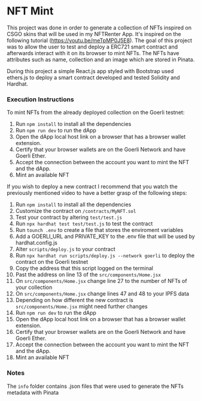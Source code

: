 # NFT Mint

This project was done in order to generate a collection of NFTs inspired on CSGO skins that will be used in my NFTRenter App. It's inspired on the following tutorial (https://youtu.be/meTpMP0J5E8). The goal of this project was to allow the user to test and deploy a ERC721 smart contract and afterwards interact with it on its browser to mint NFTs. The NFTs have attributes such as name, collection and an image which are stored in Pinata.

During this project a simple React.js app styled with Bootstrap used ethers.js to deploy a smart contract developed and tested Solidity and Hardhat.

### Execution Instructions

To mint NFTs from the already deployed collection on the Goerli testnet:
1. Run `npm install` to install all the dependencies
2. Run `npm run dev` to run the dApp
3. Open the dApp local host link on a browser that has a browser wallet extension. 
4. Certify that your browser wallets are on the Goerli Network and have Goerli Ether.
5. Accept the connection between the account you want to mint the NFT and the dApp. 
6. Mint an available NFT

If you wish to deploy a new contract I recommend that you watch the previously mentioned video to have a better grasp of the following steps:
1. Run `npm install` to install all the dependencies
2. Customize the contract on `/contracts/MyNFT.sol`
3. Test your contract by altering `test/test.js`
4. Run `npx hardhat test test/test.js` to test the contract
5. Run `tounch .env` to create a file that stores the enviroment variables
6. Add a GOERLI_URL and PRIVATE_KEY to the .env file that will be used by hardhat.config.js
7. Alter `scripts/deploy.js` to your contract
8. Run `npx hardhat run scripts/deploy.js --network goerli` to deploy the contract on the Goerli testnet
9. Copy the address that this script logged on the terminal
10. Past the address on line 13 of the `src/components/Home.jsx`
11. On `src/components/Home.jsx` change line 27 to the number of NFTs of your collection
12. On `src/components/Home.jsx` change lines 47 and 48 to your IPFS data
13. Depending on how different the new contract is `src/components/Home.jsx` might need further changes
14. Run `npm run dev` to run the dApp
15. Open the dApp local host link on a browser that has a browser wallet extension. 
16. Certify that your browser wallets are on the Goerli Network and have Goerli Ether.
17. Accept the connection between the account you want to mint the NFT and the dApp. 
18. Mint an available NFT

### Notes

The `info` folder contains .json files that were used to generate the NFTs metadata with Pinata



